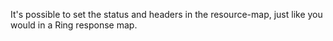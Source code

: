 It's possible to set the status and headers in the resource-map, just
like you would in a Ring response map.

<resource-map/>

<request/>

<response/>
